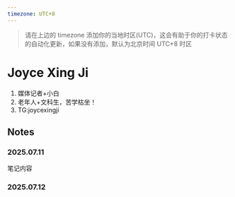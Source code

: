 ```yaml
---
timezone: UTC+8
---
```


> 请在上边的 timezone 添加你的当地时区(UTC)，这会有助于你的打卡状态的自动化更新，如果没有添加，默认为北京时间 UTC+8 时区


# Joyce Xing Ji

1. 媒体记者+小白
2. 老年人+文科生，苦学枯坐！
3. TG:joycexingji

## Notes

<!-- Content_START -->

### 2025.07.11

笔记内容

### 2025.07.12

<!-- Content_END -->
